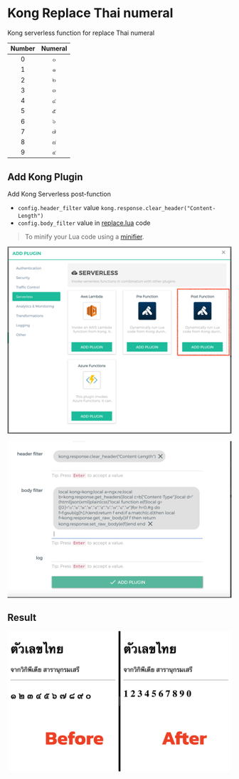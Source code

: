 # Kong Replace Thai numeral

Kong serverless function for replace Thai numeral


| Number | Numeral |
|:------:|:-------:|
| 0 | ๐ |
| 1 | ๑ |
| 2 | ๒ |
| 3 | ๓ |
| 4 | ๔ | 
| 5 | ๕ |
| 6 | ๖ |
| 7 | ๗ |
| 8 | ๘ |
| 9 | ๙ |


## Add Kong Plugin

Add Kong Serverless post-function

- `config.header_filter` value `kong.response.clear_header("Content-Length") `
- `config.body_filter` value in [replace.lua](./replace.lua) code

> To minify your Lua code using a [minifier](https://mothereff.in/lua-minifier).

![Add Plugins](./plugins.png)

![Screenshot](./screenshot.png)

## Result

![Before and After](./before-after.png)